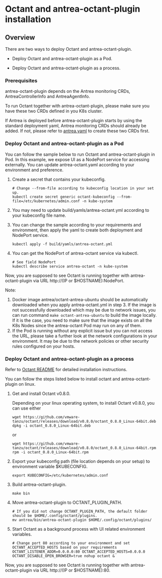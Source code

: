 # Octant and antrea-octant-plugin installation

## Overview

There are two ways to deploy Octant and antrea-octant-plugin.

* Deploy Octant and antrea-octant-plugin as a Pod.

* Deploy Octant and antrea-octant-plugin as a process.


### Prerequisites
antrea-octant-plugin depends on the Antrea monitoring CRDs, AntreaControllerInfo and AntreaAgentInfo.

To run Octant together with antrea-octant-plugin, please make sure you have these two CRDs defined in you K8s cluster.

If Antrea is deployed before antrea-octant-plugin starts by using the standard deployment yaml, Antrea monitoring
CRDs should already be added. If not, please refer to [antrea.yaml](https://github.com/vmware-tanzu/antrea/blob/master/build/yamls/antrea.yml) to
create these two CRDs first.

### Deploy Octant and antrea-octant-plugin as a Pod

You can follow the sample below to run Octant and antrea-octant-plugin in Pod.
In this example, we expose UI as a NodePort service for accessing externally.
You can update antrea-octant.yaml according to your environment and preference.

1. Create a secret that contains your kubeconfig.

    ```
    # Change --from-file according to kubeconfig location in your set up.
    kubectl create secret generic octant-kubeconfig --from-file=/etc/kubernetes/admin.conf -n kube-system
    ```

2. You may need to update build/yamls/antrea-octant.yml according to your kubeconfig file name.

3. You can change the sample according to your requirements and environment, then apply the yaml to create both deployment and NodePort service.

    ```
    kubectl apply -f build/yamls/antrea-octant.yml
    ```
4. You can get the NodePort of antrea-octant service via kubectl.

    ```
    # See field NodePort
    kubectl describe service antrea-octant -n kube-system
    ```

Now, you are supposed to see Octant is running together with antrea-octant-plugin via URL http://(IP or $HOSTNAME):NodePort.

Note:
1. Docker image antrea/octant-antrea-ubuntu should be automatically downloaded when you apply antrea-octant.yml in step 3.
If the image is not successfully downloaded which may be due to network issues, you can run command `make octant-antrea-ubuntu` to build the image locally.
If it is the case, you need to make sure that the image exists on all the K8s Nodes since the antrea-octant Pod may run on any of them.
2. If the Pod is running without any explicit issue but you can not access the URL, please take a further look at the network configurations
in your environment. It may be due to the network policies or other security rules configured on your hosts.

### Deploy Octant and antrea-octant-plugin as a process

Refer to [Octant README](https://github.com/vmware-tanzu/octant/blob/master/README.md#installation) for 
detailed installation instructions.

You can follow the steps listed below to install octant and antrea-octant-plugin on linux.

1. Get and install Octant v0.8.0.

    Depending on your linux operating system, to install Octant v0.8.0, you can use either
    ```
    wget https://github.com/vmware-tanzu/octant/releases/download/v0.8.0/octant_0.8.0_Linux-64bit.deb
    dpkg -i octant_0.8.0_Linux-64bit.deb
    ```
    or
    ```
    wget https://github.com/vmware-tanzu/octant/releases/download/v0.8.0/octant_0.8.0_Linux-64bit.rpm
    rpm -i octant_0.8.0_Linux-64bit.rpm
    ```

2. Export your kubeconfig path (file location depends on your setup) to environment variable $KUBECONFIG.

    ```
    export KUBECONFIG=/etc/kubernetes/admin.conf
    ```

3. Build antrea-octant-plugin.

    ```
    make bin
    ```

4. Move antrea-octant-plugin to OCTANT_PLUGIN_PATH.

    ```
    # If you did not change OCTANT_PLUGIN_PATH, the default folder should be $HOME/.config/octant/plugins.
    mv antrea/bin/antrea-octant-plugin $HOME/.config/octant/plugins/
    ```

5. Start Octant as a background process with UI related environment variables.

    ```
    # Change port 80 according to your environment and set OCTANT_ACCEPTED_HOSTS based on your requirements
    OCTANT_LISTENER_ADDR=0.0.0.0:80 OCTANT_ACCEPTED_HOSTS=0.0.0.0 OCTANT_DISABLE_OPEN_BROWSER=true nohup octant &
    ```

Now, you are supposed to see Octant is running together with antrea-octant-plugin via URL http://(IP or $HOSTNAME):80.
